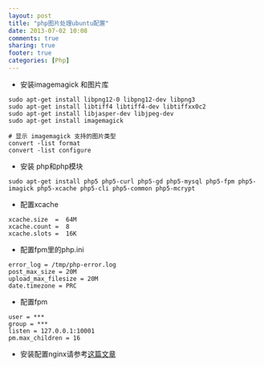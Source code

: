 ```yaml
---
layout: post
title: "php图片处理ubuntu配置"
date: 2013-07-02 10:08
comments: true
sharing: true
footer: true
categories: [Php]
---
```



+ 安装imagemagick 和图片库

```
sudo apt-get install libpng12-0 libpng12-dev libpng3
sudo apt-get install libtiff4 libtiff4-dev libtiffxx0c2
sudo apt-get install libjasper-dev libjpeg-dev
sudo apt-get install imagemagick

# 显示 imagemagick 支持的图片类型 
convert -list format
convert -list configure
```

<!-- more -->

+ 安装 php和php模块

```
sudo apt-get install php5 php5-curl php5-gd php5-mysql php5-fpm php5-imagick php5-xcache php5-cli php5-common php5-mcrypt
```

+ 配置xcache

```
xcache.size  =  64M
xcache.count =  8
xcache.slots =  16K
```


+ 配置fpm里的php.ini

```
error_log = /tmp/php-error.log
post_max_size = 20M
upload_max_filesize = 20M
date.timezone = PRC
```

+ 配置fpm
```
user = ***
group = ***
listen = 127.0.0.1:10001
pm.max_children = 16
```

+ 安装配置nginx请参考[这篇文章](/blog/2013/03/31/nginx-pei-zhi-mo-ban/)
